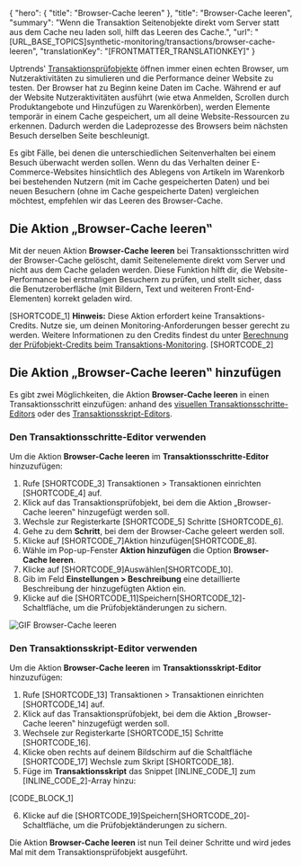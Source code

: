 {
  "hero": {
    "title": "Browser-Cache leeren"
  },
  "title": "Browser-Cache leeren",
  "summary": "Wenn die Transaktion Seitenobjekte direkt vom Server statt aus dem Cache neu laden soll, hilft das Leeren des Cache.",
  "url": "[URL_BASE_TOPICS]synthetic-monitoring/transactions/browser-cache-leeren",
  "translationKey": "[FRONTMATTER_TRANSLATIONKEY]"
}

Uptrends‛ [Transaktionsprüfobjekte]([LINK_URL_1]) öffnen immer einen echten Browser, um Nutzeraktivitäten zu simulieren und die Performance deiner Website zu testen. Der Browser hat zu Beginn keine Daten im Cache. Während er auf der Website Nutzeraktivitäten ausführt (wie etwa Anmelden, Scrollen durch Produktangebote und Hinzufügen zu Warenkörben), werden Elemente temporär in einem Cache gespeichert, um all deine Website-Ressourcen zu erkennen. Dadurch werden die Ladeprozesse des Browsers beim nächsten Besuch derselben Seite beschleunigt.

Es gibt Fälle, bei denen die unterschiedlichen Seitenverhalten bei einem Besuch überwacht werden sollen. Wenn du das Verhalten deiner E-Commerce-Websites hinsichtlich des Ablegens von Artikeln im Warenkorb bei bestehenden Nutzern (mit im Cache gespeicherten Daten) und bei neuen Besuchern (ohne im Cache gespeicherte Daten) vergleichen möchtest, empfehlen wir das Leeren des Browser-Cache.

## Die Aktion „Browser-Cache leeren‟

Mit der neuen Aktion **Browser-Cache leeren** bei Transaktionsschritten wird der Browser-Cache gelöscht, damit Seitenelemente direkt vom Server und nicht aus dem Cache geladen werden. Diese Funktion hilft dir, die Website-Performance bei erstmaligen Besuchern zu prüfen, und stellt sicher, dass die Benutzeroberfläche (mit Bildern, Text und weiteren Front-End-Elementen) korrekt geladen wird.

[SHORTCODE_1] **Hinweis:** Diese Aktion erfordert keine Transaktions-Credits. Nutze sie, um deinen Monitoring-Anforderungen besser gerecht zu werden. Weitere Informationen zu den Credits findest du unter [Berechnung der Prüfobjekt-Credits beim Transaktions-Monitoring]([LINK_URL_2]). [SHORTCODE_2]

## Die Aktion „Browser-Cache leeren‟ hinzufügen

Es gibt zwei Möglichkeiten, die Aktion **Browser-Cache leeren** in einen Transaktionsschritt einzufügen: anhand des [visuellen Transaktionsschritte-Editors]([LINK_URL_3]) oder des [Transaktionsskript-Editors]([LINK_URL_4]).

### Den Transaktionsschritte-Editor verwenden

Um die Aktion **Browser-Cache leeren** im **Transaktionsschritte-Editor** hinzuzufügen:

1. Rufe [SHORTCODE_3] Transaktionen > Transaktionen einrichten [SHORTCODE_4] auf.
2. Klick auf das Transaktionsprüfobjekt, bei dem die Aktion „Browser-Cache leeren‟ hinzugefügt werden soll.
3. Wechsle zur Registerkarte [SHORTCODE_5] Schritte [SHORTCODE_6].
4. Gehe zu dem **Schritt**, bei dem der Browser-Cache geleert werden soll.
5. Klicke auf [SHORTCODE_7]Aktion hinzufügen[SHORTCODE_8].
6. Wähle im Pop-up-Fenster **Aktion hinzufügen** die Option **Browser-Cache leeren**.
7. Klicke auf [SHORTCODE_9]Auswählen[SHORTCODE_10].
8. Gib im Feld **Einstellungen > Beschreibung** eine detaillierte Beschreibung der hinzugefügten Aktion ein.
9. Klicke auf die [SHORTCODE_11]Speichern[SHORTCODE_12]-Schaltfläche, um die Prüfobjektänderungen zu sichern.

![GIF Browser-Cache leeren]([LINK_URL_5])

### Den Transaktionsskript-Editor verwenden

Um die Aktion **Browser-Cache leeren** im **Transaktionsskript-Editor** hinzuzufügen:

1. Rufe [SHORTCODE_13] Transaktionen > Transaktionen einrichten [SHORTCODE_14] auf.
2. Klick auf das Transaktionsprüfobjekt, bei dem die Aktion „Browser-Cache leeren‟ hinzugefügt werden soll.
3. Wechsele zur Registerkarte [SHORTCODE_15] Schritte [SHORTCODE_16].
4. Klicke oben rechts auf deinem Bildschirm auf die Schaltfläche [SHORTCODE_17] Wechsle zum Skript  [SHORTCODE_18].
5. Füge im **Transaktionsskript** das Snippet [INLINE_CODE_1] zum [INLINE_CODE_2]-Array hinzu:

[CODE_BLOCK_1]

6. Klicke auf die [SHORTCODE_19]Speichern[SHORTCODE_20]-Schaltfläche, um die Prüfobjektänderungen zu sichern.

Die Aktion **Browser-Cache leeren** ist nun Teil deiner Schritte und wird jedes Mal mit dem Transaktionsprüfobjekt ausgeführt.
